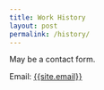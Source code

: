 ```yaml
---
title: Work History
layout: post
permalink: /history/
---
```


May be a contact form.

Email: <a href="mailto:{{site.email}}">{{site.email}}</a>
